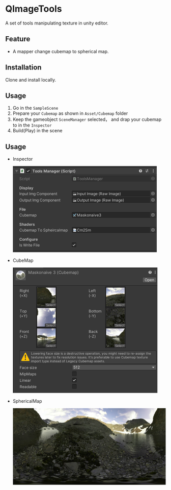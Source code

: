 # QImageTools
A set of tools manipulating texture in unity editor.

## Feature

 * A mapper change cubemap to spherical map.
 
## Installation

Clone and install locally.

## Usage

1. Go in the ``` SampleScene ```
2. Prepare your ``` Cubemap ``` as shown in ``` Asset/Cubemap ``` folder
3. Keep the gameobject ``` SceneManager ``` selected， and drap your cubemap to  in the ``` Inspector ```
4. Build(Play) in the scene

## Usage

 * Inspector
 
    ![image](https://github.com/qkyo/QImageTools/blob/main/Img/Inspector.png)
    
 * CubeMap
 
    ![image](https://github.com/qkyo/QImageTools/blob/main/Img/CubeMap.png)
    
 * SphericalMap
 
    ![image](https://github.com/qkyo/QImageTools/blob/main/Img/SphericalMap.png)
